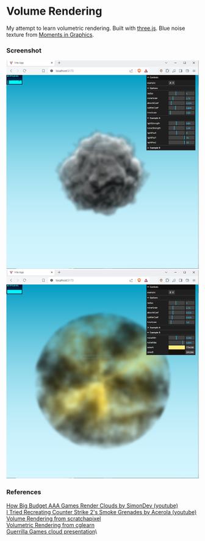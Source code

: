 # Volume Rendering

My attempt to learn volumetric rendering. Built with [three.js](https://threejs.org/). Blue noise texture from [Moments in Graphics](https://momentsingraphics.de/BlueNoise.html). 

### Screenshot
![example 1](./vol01.png)
![example 2](./vol02.png)

### References

[How Big Budget AAA Games Render Clouds by SimonDev (youtube)](https://www.youtube.com/watch?v=Qj_tK_mdRcA)\
[I Tried Recreating Counter Strike 2's Smoke Grenades by Acerola (youtube)](https://www.youtube.com/watch?v=ryB8hT5TMSg)\
[Volume Rendering from scratchapixel](https://www.scratchapixel.com/lessons/3d-basic-rendering/volume-rendering-for-developers/intro-volume-rendering.html)\
[Volumetric Rendering from cglearn](https://cglearn.eu/pub/advanced-computer-graphics/volumetric-rendering)\
[Guerrilla Games cloud presentation](https://www.guerrilla-games.com/read/the-real-time-volumetric-cloudscapes-of-horizon-zero-dawn)\